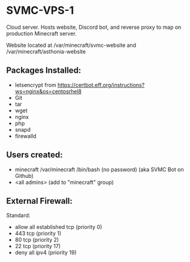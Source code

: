 # SVMC-VPS-1

Cloud server. Hosts website, Discord bot, and reverse proxy to map on production Minecraft server.

Website located at /var/minecraft/svmc-website and /var/minecraft/asthonia-website

## Packages Installed:

- letsencrypt from https://certbot.eff.org/instructions?ws=nginx&os=centosrhel8
- Git
- tar
- wget
- nginx
- php
- snapd
- firewalld

## Users created:

- minecraft /var/minecraft /bin/bash (no password) (aka SVMC Bot on Github)
- \<all admins\> (add to "minecraft" group)

## External Firewall:

Standard:
- allow all established tcp (priority 0)
- 443 tcp (priority 1)
- 80 tcp (priority 2)
- 22 tcp (priority 17)
- deny all ipv4 (priority 19)
